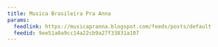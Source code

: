 ```yaml
---
title: Musica Brasileira Pra Anna
params:
  feedlink: https://musicapranna.blogspot.com/feeds/posts/default
  feedid: 9ee51a0a9cc14a22cb9a27f33831a107
---
```

